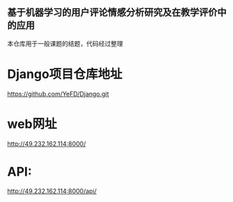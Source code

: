 ## 基于机器学习的用户评论情感分析研究及在教学评价中的应用
本仓库用于一般课题的结题，代码经过整理
# Django项目仓库地址
https://github.com/YeFD/Django.git
# web网址
http://49.232.162.114:8000/
# API:
http://49.232.162.114:8000/api/
